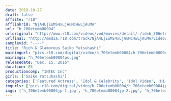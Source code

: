 ```yaml
---
date: 2018-10-27
draft: false
affsite: "r18"
afflinkr18: "NjA4LjEuMS4xLjAuMC4wLjAuMA"
url: "h_706etemb00004"
urloriginal: "http://www.r18.com/videos/vod/movies/detail/-/id=h_706etemb00004"
urlfinal: "http://media.r18.com/track/NjA4LjEuMS4xLjAuMC4wLjAuMA/videos/vod/movies/detail/-/id=h_706etemb00004"
samplevid: "----"
title: "Rich & Glamorous Saiko Yatsuhashi"
mainimgurl: "pics.r18.com/digital/video/h_706etemb00004/h_706etemb00004ps.jpg"
mainimgs: "h_706etemb00004ps.jpg"
releasedate: "Dec. 15, 2016"
duration: 85
productioncomp: "INTEC Inc"
girls: ['Saiko Yatsuhashi']
categories: ['Featured Actress', 'Idol & Celebrity', 'Idol Video', 'Hi-Def']
imgurls: ['pics.r18.com/digital/video/h_706etemb00004/h_706etemb00004jp-1.jpg', 'pics.r18.com/digital/video/h_706etemb00004/h_706etemb00004jp-2.jpg', 'pics.r18.com/digital/video/h_706etemb00004/h_706etemb00004jp-3.jpg', 'pics.r18.com/digital/video/h_706etemb00004/h_706etemb00004jp-4.jpg', 'pics.r18.com/digital/video/h_706etemb00004/h_706etemb00004jp-5.jpg', 'pics.r18.com/digital/video/h_706etemb00004/h_706etemb00004jp-6.jpg', 'pics.r18.com/digital/video/h_706etemb00004/h_706etemb00004jp-7.jpg', 'pics.r18.com/digital/video/h_706etemb00004/h_706etemb00004jp-8.jpg', 'pics.r18.com/digital/video/h_706etemb00004/h_706etemb00004jp-9.jpg', 'pics.r18.com/digital/video/h_706etemb00004/h_706etemb00004jp-10.jpg', 'pics.r18.com/digital/video/h_706etemb00004/h_706etemb00004jp-11.jpg', 'pics.r18.com/digital/video/h_706etemb00004/h_706etemb00004jp-12.jpg', 'pics.r18.com/digital/video/h_706etemb00004/h_706etemb00004jp-13.jpg', 'pics.r18.com/digital/video/h_706etemb00004/h_706etemb00004jp-14.jpg', 'pics.r18.com/digital/video/h_706etemb00004/h_706etemb00004jp-15.jpg', 'pics.r18.com/digital/video/h_706etemb00004/h_706etemb00004jp-16.jpg', 'pics.r18.com/digital/video/h_706etemb00004/h_706etemb00004jp-17.jpg', 'pics.r18.com/digital/video/h_706etemb00004/h_706etemb00004jp-18.jpg', 'pics.r18.com/digital/video/h_706etemb00004/h_706etemb00004jp-19.jpg', 'pics.r18.com/digital/video/h_706etemb00004/h_706etemb00004jp-20.jpg']
imgs: ['h_706etemb00004jp-1.jpg', 'h_706etemb00004jp-2.jpg', 'h_706etemb00004jp-3.jpg', 'h_706etemb00004jp-4.jpg', 'h_706etemb00004jp-5.jpg', 'h_706etemb00004jp-6.jpg', 'h_706etemb00004jp-7.jpg', 'h_706etemb00004jp-8.jpg', 'h_706etemb00004jp-9.jpg', 'h_706etemb00004jp-10.jpg', 'h_706etemb00004jp-11.jpg', 'h_706etemb00004jp-12.jpg', 'h_706etemb00004jp-13.jpg', 'h_706etemb00004jp-14.jpg', 'h_706etemb00004jp-15.jpg', 'h_706etemb00004jp-16.jpg', 'h_706etemb00004jp-17.jpg', 'h_706etemb00004jp-18.jpg', 'h_706etemb00004jp-19.jpg', 'h_706etemb00004jp-20.jpg']
---
```

